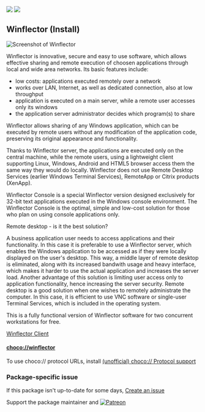 [![](https://img.shields.io/chocolatey/v/winflector?color=green&label=winflector)](https://chocolatey.org/packages/winflector) [![](https://img.shields.io/chocolatey/dt/winflector)](https://chocolatey.org/packages/winflector)

## Winflector (Install)

![Screenshot of Winflector](http://www.winflector.com/uploads/images/Gallery/Sv_add_user_EN/3580/sv_003.png)

Winflector is innovative, secure and easy to use software, which allows effective sharing and remote execution of choosen applications through local and wide area networks. Its basic features include:

* low costs: applications executed remotely over a network
* works over LAN, Internet, as well as dedicated connection, also at low throughput
* application is executed on a main server, while a remote user accesses only its windows
* the application server administrator decides which program(s) to share

Winflector allows sharing of any Windows application, which can be executed by remote users without any modification of the application code, preserving its original appearance and functionality.

Thanks to Winflector server, the applications are executed only on the central machine, while the remote users, using a lightweight client supporting Linux, Windows, Android and HTML5 browser access them the same way they would do locally. Winflector does not use Remote Desktop Services (earlier Windows Terminal Services), RemoteApp or Citrix products (XenApp).

Winflector Console is a special Winflector version designed exclusively for 32-bit text applications executed in the Windows console environment. The Winflector Console is the optimal, simple and low-cost solution for those who plan on using console applications only.

Remote desktop - is it the best solution?

A business application user needs to access applications and their functionality. In this case it is preferable to use a Winflector server, which enables the Windows application to be accessed as if they were locally displayed on the user's desktop. This way, a middle layer of remote desktop is eliminated, along with its increased bandwith usage and heavy interface, which makes it harder to use the actual application and increases the server load. Another advantage of this solution is limiting user access only to application functionality, hence increasing the server security.
Remote desktop is a good solution when one wishes to remotely administrate the computer. In this case, it is efficient to use VNC software or single-user Terminal Services, which is included in the operating system.

This is a fully functional version of Winflector software for two concurrent workstations for free.

[Winflector Client](https://chocolatey.org/packages/winflector-client)

#### [choco://winflector](choco://winflector)
To use choco:// protocol URLs, install [(unofficial) choco:// Protocol support ](https://chocolatey.org/packages/choco-protocol-support)

### Package-specific issue
If this package isn't up-to-date for some days, [Create an issue](https://github.com/tunisiano187/Chocolatey-packages/issues/new/choose)

Support the package maintainer and [![Patreon](https://cdn.jsdelivr.net/gh/tunisiano187/Chocolatey-packages@d15c4e19c709e7148588d4523ffc6dd3cd3c7e5e/icons/patreon.png)](https://www.patreon.com/tunisiano)
